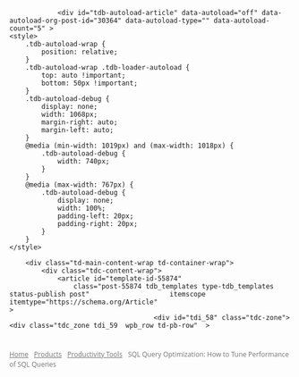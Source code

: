 
                <div id="tdb-autoload-article" data-autoload="off" data-autoload-org-post-id="30364" data-autoload-type="" data-autoload-count="5" >
    <style>
        .tdb-autoload-wrap {
            position: relative;
        }
        .tdb-autoload-wrap .tdb-loader-autoload {
            top: auto !important;
            bottom: 50px !important;
        }
        .tdb-autoload-debug {
            display: none;
            width: 1068px;
            margin-right: auto;
            margin-left: auto;
        }
        @media (min-width: 1019px) and (max-width: 1018px) {
            .tdb-autoload-debug {
                width: 740px;
            }
        }
        @media (max-width: 767px) {
            .tdb-autoload-debug {
                display: none;
                width: 100%;
                padding-left: 20px;
                padding-right: 20px;
            }
        }
    </style>

        <div class="td-main-content-wrap td-container-wrap">
            <div class="tdc-content-wrap">
                <article id="template-id-55874"
                    class="post-55874 tdb_templates type-tdb_templates status-publish post"                    itemscope itemtype="https://schema.org/Article"                                                                            >
	                                    <div id="tdi_58" class="tdc-zone"><div class="tdc_zone tdi_59  wpb_row td-pb-row"  >
<style scoped>

/* custom css */
.tdi_59{
                    min-height: 0;
                }
</style><div id="tdi_60" class="tdc-row stretch_row_1200 td-stretch-content"><div class="vc_row tdi_61  wpb_row td-pb-row" >
<style scoped>

/* custom css */
.tdi_61,
                .tdi_61 .tdc-columns{
                    min-height: 0;
                }.tdi_61,
				.tdi_61 .tdc-columns{
				    display: block;
				}.tdi_61 .tdc-columns{
				    width: 100%;
				}
/* inline tdc_css att */

.tdi_61{
padding-top:22px !important;
}

.tdi_61 .td_block_wrap{ text-align:left }

</style><div class="vc_column tdi_63  wpb_column vc_column_container tdc-column td-pb-span12">
<style scoped>

/* custom css */
.tdi_63{
                    vertical-align: baseline;
                }.tdi_63 > .wpb_wrapper,
				.tdi_63 > .wpb_wrapper > .tdc-elements{
				    display: block;
				}.tdi_63 > .wpb_wrapper > .tdc-elements{
				    width: 100%;
				}.tdi_63 > .wpb_wrapper > .vc_row_inner{
				    width: auto;
				}.tdi_63 > .wpb_wrapper{
				    width: auto;
				    height: auto;
				}
</style><div class="wpb_wrapper" ><div class="td_block_wrap tdb_breadcrumbs tdi_64 td-pb-border-top td_block_template_10 tdb-breadcrumbs "  data-td-block-uid="tdi_64" >
<style>
/* custom css */
.tdb-breadcrumbs{
                  margin-bottom: 11px;
                  font-family: 'Open Sans', 'Open Sans Regular', sans-serif;
                  font-size: 12px;
                  color: #747474;
                  line-height: 18px;
                }.tdb-breadcrumbs a{
                  color: #747474;
                }.tdb-breadcrumbs a:hover{
                  color: #000;
                }.tdb-breadcrumbs .tdb-bread-sep{
                  line-height: 1;
                  vertical-align: middle;
                }.tdb-breadcrumbs .tdb-bread-sep-svg svg{
                  height: auto;
                }.tdb-breadcrumbs .tdb-bread-sep-svg svg,
                .tdb-breadcrumbs .tdb-bread-sep-svg svg *{
                  fill: #c3c3c3;
                }.single-tdb_templates.author-template .tdb_breadcrumbs{
                  margin-bottom: 2px;
                }.tdb_category_breadcrumbs{
                  margin: 21px 0 9px;
                }.search-results .tdb_breadcrumbs{
                  margin-bottom: 2px;
                }.tdi_64 .tdb-bread-sep{
                    font-size: 8px;
                
                    margin: 0 5px;
                }.td-theme-wrap .tdi_64{
					text-align: left;
				}
</style><div class="tdb-block-inner td-fix-index"><span><a title="" class="tdb-entry-crumb" href="https://blog.devart.com/">Home</a></span><i class="tdb-bread-sep td-icon-right"></i><span><a title="View all posts in Products" class="tdb-entry-crumb" href="https://blog.devart.com/category/products">Products</a></span><i class="tdb-bread-sep td-icon-right"></i><span><a title="View all posts in Productivity Tools" class="tdb-entry-crumb" href="https://blog.devart.com/category/products/productivity-tools">Productivity Tools</a></span><i class="tdb-bread-sep tdb-bred-no-url-last td-icon-right"></i><span class="tdb-bred-no-url-last">SQL Query Optimization: How to Tune Performance of SQL Queries</span></div></div><script type="application/ld+json">
                        {
                            "@context": "http://schema.org",
                            "@type": "BreadcrumbList",
                            "itemListElement": [{
                            "@type": "ListItem",
                            "position": 1,
                                "item": {
                                "@type": "WebSite",
                                "@id": "https://blog.devart.com/",
                                "name": "Home"                                               
                            }
                        },{
                            "@type": "ListItem",
                            "position": 2,
                                "item": {
                                "@type": "WebPage",
                                "@id": "https://blog.devart.com/category/products",
                                "name": "Products"
                            }
                        },{
                            "@type": "ListItem",
                            "position": 3,
                                "item": {
                                "@type": "WebPage",
                                "@id": "https://blog.devart.com/category/products/productivity-tools",
                                "name": "Productivity Tools"                                
                            }
                        },{
                            "@type": "ListItem",
                            "position": 4,
                                "item": {
                                "@type": "WebPage",
                                "@id": "",
                                "name": "SQL Query Optimization: How to Tune Performance of SQL Queries"                                
                            }
                        }    ]
                        }
                       </script></div></div></div></div><div id="tdi_65" class="tdc-row stretch_row_1200 td-stretch-content"><div class="vc_row tdi_66 td-ss-row wpb_row td-pb-row" >
<style scoped>

/* custom css */
.tdi_66,
                .tdi_66 .tdc-columns{
                    min-height: 0;
                }.tdi_66,
				.tdi_66 .tdc-columns{
				    display: block;
				}.tdi_66 .tdc-columns{
				    width: 100%;
				}
</style><div class="vc_column tdi_68  wpb_column vc_column_container tdc-column td-pb-span8">
<style scoped>

/* custom css */
.tdi_68{
                    vertical-align: baseline;
                }.tdi_68 > .wpb_wrapper,
				.tdi_68 > .wpb_wrapper > .tdc-elements{
				    display: block;
				}.tdi_68 > .wpb_wrapper > .tdc-elements{
				    width: 100%;
				}.tdi_68 > .wpb_wrapper > .vc_row_inner{
				    width: auto;
				}.tdi_68 > .wpb_wrapper{
				    width: auto;
				    height: auto;
				}div.tdi_68{
				    width: 72.6% !important;
				}

/* phone */
@media (max-width: 767px){
div.tdi_68{
				    width: 100% !important;
				}
}
</style><div class="wpb_wrapper" ><div class="td_block_wrap tdb_single_categories tdi_69 td-pb-border-top td_block_template_10 "   data-td-block-uid="tdi_69" >
<style>
/* custom css */
.tdb_single_categories{
                  margin: 0 0 10px 0;
                  line-height: 1;
                  font-family: 'Open Sans', 'Open Sans Regular', sans-serif;
                }.tdb_single_categories a{
                  pointer-events: auto;
                  font-size: 10px;
                  display: inline-block;
                  margin: 0 5px 5px 0;
                  line-height: 1;
                  color: #fff;
                  padding: 3px 6px 4px 6px;
                  white-space: nowrap;
                  position: relative;
                  vertical-align: middle;
                }.tdb_single_categories a:hover .tdb-cat-bg{
                  opacity: 0.9;
                }.tdb_single_categories a:hover .tdb-cat-bg:before{
                  opacity: 1;
                }.tdb-category i:last-of-type{
                  display: none;
                }.tdb-cat-text{
                  display: inline-block;
                  vertical-align: middle;
                  margin-right: 10px;
                }.tdb-cat-sep{
                  font-size: 14px;
                  vertical-align: middle;
                  position: relative;
                }.tdb-cat-sep-svg{
                  line-height: 0;
                }.tdb-cat-sep-svg svg{
                  width: 14px;
                  height: auto;
                }.tdb-cat-bg{
                  position: absolute;
                  background-color: #222;
                  border: 1px solid #222;
                  width: 100%;
                  height: 100%;
                  top: 0;
                  left: 0;
                  z-index: -1;
                }.tdb-cat-bg:before{
                  content: '';
                  width: 100%;
                  height: 100%;
                  left: 0;
                  top: 0;
                  position: absolute;
                  z-index: -1;
                  opacity: 0;
                  -webkit-transition: opacity 0.3s ease;
                  transition: opacity 0.3s ease;
                }.tdb-cat-style2 .tdb-cat-bg{
                  background-color: rgba(34, 34, 34, 0.85);
                }.tdi_69 .tdb-cat-bg{
					border-width: 1px;
				}.tdi_69 .tdb-cat-sep{
					font-size: 14px;
				}.tdi_69 .tdb-cat-text{
					margin-right: 10px;
				}.td-theme-wrap .tdi_69{
					text-align: left;
				}
</style><div class="tdb-category td-fix-index"><a class="tdb-entry-category" href="https://blog.devart.com/category/products" ><span class="tdb-cat-bg"></span>Products</a><a class="tdb-entry-category" href="https://blog.devart.com/category/products/productivity-tools" ><span class="tdb-cat-bg"></span>Productivity Tools</a><a class="tdb-entry-category" href="https://blog.devart.com/category/products/sql-server-tools" ><span class="tdb-cat-bg"></span>SQL Server Tools</a></div></div><div class="td_block_wrap tdb_title tdi_70 tdb-single-title td-pb-border-top td_block_template_10"  data-td-block-uid="tdi_70" >
<style>
/* custom css */
.tdb_title{
                  margin-bottom: 19px;
                }.tdb_title.tdb-content-horiz-center{
                  text-align: center;
                }.tdb_title.tdb-content-horiz-center .tdb-title-line{
                  margin: 0 auto;
                }.tdb_title.tdb-content-horiz-right{
                  text-align: right;
                }.tdb_title.tdb-content-horiz-right .tdb-title-line{
                  margin-left: auto;
                  margin-right: 0;
                }.tdb-title-text{
                  display: inline-block;
                  position: relative;
                  margin: 0;
                  word-wrap: break-word;
                  font-size: 30px;
                  line-height: 38px;
                  font-weight: 700;
                }.tdb-first-letter{
                  position: absolute;
                  -webkit-user-select: none;
                  user-select: none;
                  pointer-events: none;
                  text-transform: uppercase;
                  color: rgba(0, 0, 0, 0.08);
                  font-size: 6em;
                  font-weight: 300;
                  top: 50%;
                  -webkit-transform: translateY(-50%);
                  transform: translateY(-50%);
                  left: -0.36em;
                  z-index: -1;
                  -webkit-text-fill-color: initial;
                }.tdb-title-line{
                  display: none;
                  position: relative;
                }.tdb-title-line:after{
                  content: '';
                  width: 100%;
                  position: absolute;
                  background-color: #4db2ec;
                  top: 0;
                  left: 0;
                  margin: auto;
                }.tdb-single-title .tdb-title-text{
                  font-size: 41px;
                  line-height: 50px;
                  font-weight: 400;
                }.tdi_70 .tdb-title-text{
					color: #3d3d3d;
				
					font-family:Firasans Regular !important;font-size:38px !important;line-height:1.2 !important;
				}.tdi_70 .tdb-title-line:after{
					height: 2px;
				
					bottom: 40%;
				}.tdi_70 .tdb-title-line{
					height: 50px;
				}.td-theme-wrap .tdi_70{
					text-align: left;
				}.tdi_70 .tdb-first-letter{
					left: -0.36em;
					right: auto;
				}

/* portrait */
@media (min-width: 768px) and (max-width: 1018px){
.tdi_70 .tdb-title-text{
					font-family:Firasans Regular !important;font-size:32px !important;line-height:1.2 !important;
				}
}

/* phone */
@media (max-width: 767px){
.tdi_70 .tdb-title-text{
					font-family:Firasans Regular !important;font-size:30px !important;line-height:1.2 !important;
				}
}
</style><div class="tdb-block-inner td-fix-index"><h1 class="tdb-title-text">SQL Query Optimization: How to Tune Performance of SQL Queries</h1><div></div><div class="tdb-title-line"></div></div></div><div class="td_block_wrap tdb_single_author tdi_72 td-pb-border-top td_block_template_10 tdb-post-meta"  data-td-block-uid="tdi_72" >
<style>

/* inline tdc_css att */

.tdi_72{
margin-right:10px !important;
}

</style>
<style>
/* custom css */
.tdb-post-meta{
                  margin-bottom: 16px;
                  color: #444;
                  font-family: 'Open Sans', 'Open Sans Regular', sans-serif;
                  font-size: 11px;
                  font-weight: 400;
                  clear: none;
                  vertical-align: middle;
                  line-height: 1;
                }.tdb-post-meta span,
                .tdb-post-meta i,
                .tdb-post-meta time{
                  vertical-align: middle;
                }.tdb_single_author{
                  line-height: 30px;
                }.tdb_single_author a{
                  vertical-align: middle;
                }.tdb_single_author .tdb-block-inner{
                  display: flex;
                  align-items: center;
                }.tdb_single_author .tdb-author-name-wrap{
                  display: flex;
                }.tdb_single_author .tdb-author-name{
                  font-weight: 700;
                  margin-right: 3px;
                }.tdb_single_author .tdb-author-by{
                  margin-right: 3px;
                }.tdb_single_author .tdb-author-photo img{
                  display: block;
                }.tdi_72{
                    display: inline-block;
                }.tdi_72 .tdb-author-name-wrap{
                    align-items: baseline;
                }.tdi_72 .avatar{
                    width: 30px;
                    height: 30px;
                
                    margin-right: 6px;
                
                    border-radius: 50%;
                }.tdi_72 .tdb-author-name{
					color: #000;
				}
</style><div class="tdb-block-inner td-fix-index"><a class="tdb-author-photo"  href="https://blog.devart.com/author/dbforge" title="dbForge Team"><img alt='dbForge Team' src="data:image/svg+xml,%3Csvg%20xmlns='http://www.w3.org/2000/svg'%20viewBox='0%200%2096%2096'%3E%3C/svg%3E" data-lazy-srcset='https://blog.devart.com/wp-content/uploads/2023/02/avatar-dbforge-team.png 2x' class='avatar avatar-96 photo' height='96' width='96' decoding='async' data-lazy-src="https://blog.devart.com/wp-content/uploads/2023/02/avatar-dbforge-team.png"/><noscript><img alt='dbForge Team' src='https://blog.devart.com/wp-content/uploads/2023/02/avatar-dbforge-team.png' srcset='https://blog.devart.com/wp-content/uploads/2023/02/avatar-dbforge-team.png 2x' class='avatar avatar-96 photo' height='96' width='96' decoding='async'/></noscript></a><div class="tdb-author-name-wrap"><span class="tdb-author-by">By</span> <a class="tdb-author-name" href="https://blog.devart.com/author/dbforge">dbForge Team</a></div></div></div><div class="td_block_wrap tdb_single_date tdi_73 td-pb-border-top td_block_template_10 tdb-post-meta"  data-td-block-uid="tdi_73" >
<style>
/* custom css */
.tdb_single_date{
                  line-height: 30px;
                }.tdb_single_date a{
                  vertical-align: middle;
                }.tdb_single_date .tdb-date-icon-svg{
                  position: relative;
                  line-height: 0;
                }.tdb_single_date svg{
                  height: auto;
                }.tdb_single_date svg,
                 .tdb_single_date svg *{
                  fill: #444;
                }.tdi_73{
                    display: inline-block;
                }.tdi_73 svg{
                    width: 14px;
                }.tdi_73 .tdb-date-icon{
                    margin-right: 5px;
                }
</style><div class="tdb-block-inner td-fix-index"><time class="entry-date updated td-module-date" datetime="2021-12-23T12:35:09+02:00">December 23, 2021</time></div></div> <!-- ./block --><div class="td_block_wrap tdb_single_comments_count tdi_74 td-pb-border-top td_block_template_10 tdb-post-meta"  data-td-block-uid="tdi_74" >
<style>
/* custom css */
.tdb_single_comments_count{
                  line-height: 30px;
                }.tdb_single_comments_count .tdb-comm-icon-svg{
                  position: relative;
                  line-height: 0;
                }.tdb_single_comments_count svg{
                  height: auto;
                }.tdb_single_comments_count svg,
                 .tdb_single_comments_count svg *{
                  fill: #444;
                }.tdi_74{
                    float: right;
                
                    display: inline-block;
                }.tdi_74 i{
                    font-size: 10px;
                }.tdi_74 .tdb-comm-icon{
                    margin-right: 5px;
                }.tdi_74 a{
					color: #444;
				}.tdi_74 a svg,
				.tdi_74 a svg *{
					fill: #444;
				}
</style><div class="tdb-block-inner td-fix-index"><a href="https://blog.devart.com/how-to-optimize-sql-query.html#respond"><i class="tdb-comm-icon td-icon-comments"></i><span class="tdb-add-text"></span><span>0</span></a></div></div><div class="td_block_wrap tdb_single_post_views tdi_75 td-pb-border-top td_block_template_10 tdb-post-meta"  data-td-block-uid="tdi_75" >
<style>

/* inline tdc_css att */

.tdi_75{
margin-right:22px !important;
}

</style>
<style>
/* custom css */
.tdb_single_post_views{
                  line-height: 30px;
                }.tdb_single_post_views a{
                  vertical-align: middle;
                }.tdb_single_post_views .tdb-views-icon-svg{
                  position: relative;
                  line-height: 0;
                }.tdb_single_post_views svg{
                  height: auto;
                }.tdb_single_post_views svg,
                 .tdb_single_post_views svg *{
                  fill: #444;
                }.tdi_75{
                    display: inline-block;
                
                    float: right;
                }.tdi_75 i{
                    font-size: 14px;
                }.tdi_75 .tdb-views-icon{
                    margin-right: 5px;
                }
</style><div class="tdb-block-inner td-fix-index"><i class="tdb-views-icon td-icon-views"></i><span class="tdb-add-text"></span><span class="td-nr-views-30364">122983</span></div></div><div class="td_block_wrap tdb_single_featured_image tdi_76 tdb-content-horiz-left td-pb-border-top td_block_template_10"  data-td-block-uid="tdi_76" >
<style>

/* inline tdc_css att */

/* phone */
@media (max-width: 767px)
{
.tdi_76{
margin-right:-20px !important;
margin-left:-20px !important;
}
}

</style>
<style>
/* custom css */
.tdb_single_featured_image{
                  margin-bottom: 26px;
                }.tdb_single_featured_image.tdb-sfi-stretch{
                  opacity: 0;
                }.tdb_single_featured_image.tdb-sfi-stretch,
                .tdb_single_featured_image .tdb-block-inner{
                  -webkit-transition: all 0.3s ease-in-out;
                  transition: all 0.3s ease-in-out;
                }.tdb_single_featured_image img{
                  display: block;
                  width: 100%;
                }.tdb_single_featured_image video{
                  max-width: 100%;
                }.tdb_single_featured_image .tdb-caption-text{
                  z-index: 1;
                  text-align: left;
                  font-size: 11px;
                  font-style: italic;
                  font-weight: normal;
                  line-height: 17px;
                  color: #444;
                }.tdb_single_featured_image.tdb-content-horiz-center .tdb-caption-text{
                  text-align: center;
                  left: 0;
                  right: 0;
                  margin-left: auto;
                  margin-right: auto;
                }.tdb_single_featured_image.tdb-content-horiz-right .tdb-caption-text{
                  text-align: right;
                  left:  auto;
                  right: 0;
                }.tdb-no-featured-img{
                  background-color: #f1f1f1;
                  width: 100%;
                  height: 500px;
                }.tdb-no-featured-audio{
                  height: 59px;
                }.tdi_76 .td-audio-player{
                    font-size: 12px;
                }.tdi_76 .tdb-caption-text{
                    margin: 6px 0 0;
                }.tdi_76:hover .tdb-block-inner:before{
                    opacity: 0;
                }
</style><div class="tdb-block-inner td-fix-index">
                                    <img 
                                        width="1068" 
                                        height="580" 
                                        class="entry-thumb" 
                                        src="data:image/svg+xml,%3Csvg%20xmlns='http://www.w3.org/2000/svg'%20viewBox='0%200%201068%20580'%3E%3C/svg%3E" data-lazy-srcset="https://blog.devart.com/wp-content/uploads/2021/12/How_to_Tune_Performance_1068x580.jpg 1068w, https://blog.devart.com/wp-content/uploads/2021/12/How_to_Tune_Performance_1068x580-300x163.jpg 300w, https://blog.devart.com/wp-content/uploads/2021/12/How_to_Tune_Performance_1068x580-1024x556.jpg 1024w, https://blog.devart.com/wp-content/uploads/2021/12/How_to_Tune_Performance_1068x580-768x417.jpg 768w, https://blog.devart.com/wp-content/uploads/2021/12/How_to_Tune_Performance_1068x580-150x81.jpg 150w, https://blog.devart.com/wp-content/uploads/2021/12/How_to_Tune_Performance_1068x580-696x378.jpg 696w" data-lazy-sizes="(max-width: 1068px) 100vw, 1068px" 
                                        alt="" 
                                        title="How_to_Tune_Performance_1068x580"
                                    data-lazy-src="https://blog.devart.com/wp-content/uploads/2021/12/How_to_Tune_Performance_1068x580.jpg" /><noscript><img 
                                        width="1068" 
                                        height="580" 
                                        class="entry-thumb" 
                                        src="https://blog.devart.com/wp-content/uploads/2021/12/How_to_Tune_Performance_1068x580.jpg" srcset="https://blog.devart.com/wp-content/uploads/2021/12/How_to_Tune_Performance_1068x580.jpg 1068w, https://blog.devart.com/wp-content/uploads/2021/12/How_to_Tune_Performance_1068x580-300x163.jpg 300w, https://blog.devart.com/wp-content/uploads/2021/12/How_to_Tune_Performance_1068x580-1024x556.jpg 1024w, https://blog.devart.com/wp-content/uploads/2021/12/How_to_Tune_Performance_1068x580-768x417.jpg 768w, https://blog.devart.com/wp-content/uploads/2021/12/How_to_Tune_Performance_1068x580-150x81.jpg 150w, https://blog.devart.com/wp-content/uploads/2021/12/How_to_Tune_Performance_1068x580-696x378.jpg 696w" sizes="(max-width: 1068px) 100vw, 1068px" 
                                        alt="" 
                                        title="How_to_Tune_Performance_1068x580"
                                    /></noscript>
                                    </div></div><div class="td_block_wrap tdb_single_content tdi_77 td-pb-border-top td_block_template_10 td-post-content tagdiv-type"  data-td-block-uid="tdi_77" >
<style>
/* custom css */
.tdb_single_content{
                  margin-bottom: 0;
                  *zoom: 1;
                }.tdb_single_content:before,
                .tdb_single_content:after{
                  display: table;
                  content: '';
                  line-height: 0;
                }.tdb_single_content:after{
                  clear: both;
                }.tdb_single_content .tdb-block-inner > *:not(.wp-block-quote):not(.alignwide):not(.alignfull.wp-block-cover.has-parallax):not(.td-a-ad){
                  margin-left: auto;
                  margin-right: auto;
                }.tdb_single_content a{
                  pointer-events: auto;
                }.tdb_single_content .td-spot-id-top_ad .tdc-placeholder-title:before{
                  content: 'Article Top Ad' !important;
                }.tdb_single_content .td-spot-id-inline_ad0 .tdc-placeholder-title:before{
                  content: 'Article Inline Ad 1' !important;
                }.tdb_single_content .td-spot-id-inline_ad1 .tdc-placeholder-title:before{
                  content: 'Article Inline Ad 2' !important;
                }.tdb_single_content .td-spot-id-inline_ad2 .tdc-placeholder-title:before{
                  content: 'Article Inline Ad 3' !important;
                }.tdb_single_content .td-spot-id-bottom_ad .tdc-placeholder-title:before{
                  content: 'Article Bottom Ad' !important;
                }.tdb_single_content .id_top_ad,
                .tdb_single_content .id_bottom_ad{
                  clear: both;
                  margin-bottom: 21px;
                  text-align: center;
                }.tdb_single_content .id_top_ad img,
                .tdb_single_content .id_bottom_ad img{
                  margin-bottom: 0;
                }.tdb_single_content .id_top_ad .adsbygoogle,
                .tdb_single_content .id_bottom_ad .adsbygoogle{
                  position: relative;
                }.tdb_single_content .id_ad_content-horiz-left,
                .tdb_single_content .id_ad_content-horiz-right,
                .tdb_single_content .id_ad_content-horiz-center{
                  margin-bottom: 15px;
                }.tdb_single_content .id_ad_content-horiz-left img,
                .tdb_single_content .id_ad_content-horiz-right img,
                .tdb_single_content .id_ad_content-horiz-center img{
                  margin-bottom: 0;
                }.tdb_single_content .id_ad_content-horiz-center{
                  text-align: center;
                }.tdb_single_content .id_ad_content-horiz-center img{
                  margin-right: auto;
                  margin-left: auto;
                }.tdb_single_content .id_ad_content-horiz-left{
                  float: left;
                  margin-top: 9px;
                  margin-right: 21px;
                }.tdb_single_content .id_ad_content-horiz-right{
                  float: right;
                  margin-top: 6px;
                  margin-left: 21px;
                }.tdb_single_content .tdc-a-ad .tdc-placeholder-title{
                  width: 300px;
                  height: 250px;
                }.tdb_single_content .tdc-a-ad .tdc-placeholder-title:before{
                  position: absolute;
                  top: 50%;
                  -webkit-transform: translateY(-50%);
                  transform: translateY(-50%);
                  margin: auto;
                  display: table;
                  width: 100%;
                }.tdb_single_content .tdb-block-inner.td-fix-index{
                    word-break: break-word;
                }.tdi_77,
                .tdi_77 > p,
                .tdi_77 .tdb-block-inner > p{
			        font-family:Open Sans !important;
		        }.tdi_77 h1{
			        font-family:Firasans Regular !important;
		        }.tdi_77 h2{
			        font-family:Firasans Regular !important;
		        }.tdi_77 h3:not(.tds-locker-title){
			        font-family:Firasans Regular !important;
		        }.tdi_77 h4{
			        font-family:Firasans Regular !important;
		        }.tdi_77 h5{
			        font-family:Firasans Regular !important;
		        }.tdi_77 h6{
			        font-family:Firasans Regular !important;
		        }.tdi_77,
				.tdi_77 p{
			        color: #656871;
		        }.tdi_77 h1,
				.tdi_77 h2,
				.tdi_77 h3:not(.tds-locker-title),
				.tdi_77 h4,
				.tdi_77 h5,
				.tdi_77 h6{
			        color: #3d3d3d;
		        }@media (max-width: 767px) {
                  .tdb_single_content .id_ad_content-horiz-left,
                  .tdb_single_content .id_ad_content-horiz-right,
                  .tdb_single_content .id_ad_content-horiz-center {
                    margin: 0 auto 26px auto;
                  }
                }@media (max-width: 767px) {
                  .tdb_single_content .id_ad_content-horiz-left {
                    margin-right: 0;
                  }
                }@media (max-width: 767px) {
                  .tdb_single_content .id_ad_content-horiz-right {
                    margin-left: 0;
                  }
                }@media (max-width: 767px) {
                  .tdb_single_content .td-a-ad {
                    float: none;
                    text-align: center;
                  }
                  .tdb_single_content .td-a-ad img {
                    margin-right: auto;
                    margin-left: auto;
                  }
                  .tdb_single_content .tdc-a-ad {
                    float: none;
                  }
                }
</style><div class="tdb-block-inner td-fix-index">
<p>In the article, we are going to examine how to optimize SQL queries and improve query performance by using SQL query optimization tips and techniques, such as <a rel="noreferrer noopener" href="https://blog.devart.com/sql-server-execution-plans.html" target="_blank">execution plans</a>, indexes, wildcards, and many others. </p>



<span id="more-30364"></span>



<figure class="wp-block-image"><a href="https://www.devart.com/dbforge/sql/studio/download.html" target="_blank" rel="noreferrer noopener"><img decoding="async" width="990" height="190" src="data:image/svg+xml,%3Csvg%20xmlns='http://www.w3.org/2000/svg'%20viewBox='0%200%20990%20190'%3E%3C/svg%3E" alt="Download a 30-day trial version of dbForge Studio for SQL Server and evaluate its cutting-edge features" class="wp-image-30934" data-lazy-srcset="https://blog.devart.com/wp-content/uploads/2021/12/Banner_blog_Studio_for_SQL_Server_big.png 990w, https://blog.devart.com/wp-content/uploads/2021/12/Banner_blog_Studio_for_SQL_Server_big-300x58.png 300w, https://blog.devart.com/wp-content/uploads/2021/12/Banner_blog_Studio_for_SQL_Server_big-768x147.png 768w" data-lazy-sizes="(max-width: 990px) 100vw, 990px" data-lazy-src="/wp-content/uploads/2021/12/Banner_blog_Studio_for_SQL_Server_big.png" /><noscript><img decoding="async" width="990" height="190" src="/wp-content/uploads/2021/12/Banner_blog_Studio_for_SQL_Server_big.png" alt="Download a 30-day trial version of dbForge Studio for SQL Server and evaluate its cutting-edge features" class="wp-image-30934" srcset="https://blog.devart.com/wp-content/uploads/2021/12/Banner_blog_Studio_for_SQL_Server_big.png 990w, https://blog.devart.com/wp-content/uploads/2021/12/Banner_blog_Studio_for_SQL_Server_big-300x58.png 300w, https://blog.devart.com/wp-content/uploads/2021/12/Banner_blog_Studio_for_SQL_Server_big-768x147.png 768w" sizes="(max-width: 990px) 100vw, 990px" /></noscript></a></figure>



<p>When businesses and companies face SQL Server performance challenges, they focus usually on applying <a rel="noreferrer noopener" aria-label="performance tuning tools (opens in a new tab)" href="https://www.devart.com/dbforge/sql/studio/sql-server-query-optimization.html" target="_blank">performance tuning tools</a> and optimization techniques. This will help not only analyze and make queries run faster but also eliminate performance issues, troubleshoot poor performance, and avoid any chaos or minimize the impact on SQL Server databases.</p>



<p><strong>Contents</strong></p>



<ul>
<li><a href="#sql-query-optimization-basics">SQL query optimization basics</a></li>



<li><a href="#query-optimization-tips-for-better-performance">12 Query optimization tips for better performance</a><ul><li><a href="#missing-indexes">Tip 1: Add missing indexes </a></li><li><a href="#Non-used-indexes">Tip 2: Check for unused indexes</a></li><li><a href="#or-in-join-predicate">Tip 3: Avoid using multiple OR in the FILTER predicate </a></li></ul>
<ul>
<li><a href="#use-wildcards">Tip 4: Use wildcards at the end of a phrase only</a> </li>



<li><a href="#high-table-count">Tip 5: Avoid too many JOINs</a></li>



<li><a href="#avoid-using-select-distinct">Tip 6: Avoid using SELECT DISTINCT</a></li>



<li><a href="#use-select-fields-instead-of-select-all">Tip 7: Use SELECT fields instead of SELECT *</a></li>



<li><a href="#use-top-to-sample-query-results">Tip 8: Use TOP to sample query results</a></li>



<li><a href="#run-query-during-offpeak-hours">Tip 9: Run the query during off-peak hours</a></li>



<li><a href="#minimize-usage-of-query-hint">Tip 10: Minimize the usage of any query hint</a></li>



<li><a href="#minimize-large-write-operations">Tip 11: Minimize large write operations</a> </li>



<li><a href="#create-joins-with-inner-join">Tip 12: Create joins with INNER JOIN (not WHERE)</a></li>
</ul>
</li>



<li> <a href="#sql-query-optimization-best-practices">SQL query optimization best practices</a> </li>
</ul>



<h2 class="wp-block-heading" id="sql-query-optimization-basics">SQL query optimization basics</h2>



<p>Query optimization is a process of defining the most efficient and optimal way and techniques that can be used to improve query performance based on the rational use of system resources and performance metrics. The purpose of query tuning is to find a way to decrease the response time of the query, prevent the excessive consumption of resources, and identify poor query performance.</p>



<p>In the context of query optimization, query processing identifies how to faster retrieve data from SQL Server by analyzing the execution steps of the query, optimization techniques, and other information about the query.</p>



<h2 class="wp-block-heading" id="query-optimization-tips-for-better-performance">12 Query optimization tips for better performance </h2>



<p>Monitoring metrics can be used to evaluate query runtime, detect performance pitfalls, and show how they can be improved. For example, they include:</p>



<ul>
<li><strong>Execution plan</strong>: A SQL Server query optimizer executes the query step by step, scans indexes to retrieve data, and provides a detailed overview of metrics during query execution.</li>



<li><strong>Input/Output statistics</strong>: Used to identify the number of logical and physical reading operations during the query execution that helps users detect cache/memory capacity issues.</li>



<li><strong>Buffer cache</strong>: Used to reduce memory usage on the server.</li>



<li><strong>Latency</strong>: Used to analyze the duration of queries or operations. </li>



<li><strong>Indexes</strong>: Used to accelerate reading operations on the SQL Server.</li>



<li><strong>Memory-optimized tables</strong>: Used to store table data in memory to make reading and writing operations run faster.</li>
</ul>



<p>Now, we&#8217;ll discuss the best SQL Server performance tuning practices and tips you may apply when writing SQL queries.</p>



<h3 class="wp-block-heading" id="missing-indexes">Tip 1: Add missing indexes</h3>



<p>Table indexes in databases help retrieve information faster and more efficiently.</p>



<p>In SQL Server, when you execute a query, the optimizer generates an execution plan. If it detects the missing index that may be created to optimize performance, the execution plan suggests this in the warning section. With this suggestion, it informs you which columns the current SQL should be indexed, and how performance can be improved upon completion.</p>



<p>Let&#8217;s run the <a href="https://www.devart.com/dbforge/sql/studio/sql-query-profiler.html" target="_blank" rel="noreferrer noopener" aria-label="Query Profiler (opens in a new tab)">Query Profiler</a> available in dbForge Studio for SQL Server to see how it works.</p>



<figure class="wp-block-image"><img decoding="async" width="1000" height="649" src="data:image/svg+xml,%3Csvg%20xmlns='http://www.w3.org/2000/svg'%20viewBox='0%200%201000%20649'%3E%3C/svg%3E" alt="Execution plan displays missing indexes in dbForge Studio for SQL Server" class="wp-image-31391" data-lazy-srcset="https://blog.devart.com/wp-content/uploads/2021/12/missing-index.png 1000w, https://blog.devart.com/wp-content/uploads/2021/12/missing-index-300x195.png 300w, https://blog.devart.com/wp-content/uploads/2021/12/missing-index-768x498.png 768w" data-lazy-sizes="(max-width: 1000px) 100vw, 1000px" data-lazy-src="/wp-content/uploads/2021/12/missing-index.png" /><noscript><img decoding="async" width="1000" height="649" src="/wp-content/uploads/2021/12/missing-index.png" alt="Execution plan displays missing indexes in dbForge Studio for SQL Server" class="wp-image-31391" srcset="https://blog.devart.com/wp-content/uploads/2021/12/missing-index.png 1000w, https://blog.devart.com/wp-content/uploads/2021/12/missing-index-300x195.png 300w, https://blog.devart.com/wp-content/uploads/2021/12/missing-index-768x498.png 768w" sizes="(max-width: 1000px) 100vw, 1000px" /></noscript></figure>



<p>You can also understand which tables need indexes by analyzing graphical query plans. The thicker the arrow between operators on the query execution plan is, the more data is passed. Seeing thick arrows you need to think about adding indexes to the tables being processed to reduce the amount of data passed through the arrow. </p>



<figure class="wp-block-image"><img decoding="async" width="1000" height="800" src="data:image/svg+xml,%3Csvg%20xmlns='http://www.w3.org/2000/svg'%20viewBox='0%200%201000%20800'%3E%3C/svg%3E" alt="" class="wp-image-45803" data-lazy-srcset="https://blog.devart.com/wp-content/uploads/2022/09/index-optimization-1.png 1000w, https://blog.devart.com/wp-content/uploads/2022/09/index-optimization-1-300x240.png 300w, https://blog.devart.com/wp-content/uploads/2022/09/index-optimization-1-768x614.png 768w" data-lazy-sizes="(max-width: 1000px) 100vw, 1000px" data-lazy-src="/wp-content/uploads/2022/09/index-optimization-1.png" /><noscript><img decoding="async" width="1000" height="800" src="/wp-content/uploads/2022/09/index-optimization-1.png" alt="" class="wp-image-45803" srcset="https://blog.devart.com/wp-content/uploads/2022/09/index-optimization-1.png 1000w, https://blog.devart.com/wp-content/uploads/2022/09/index-optimization-1-300x240.png 300w, https://blog.devart.com/wp-content/uploads/2022/09/index-optimization-1-768x614.png 768w" sizes="(max-width: 1000px) 100vw, 1000px" /></noscript></figure>



<p>On the execution plan, you might encounter Table Spool (Lazy Spool in our case) that builds a temporary table in the tempdb and fills it in a lazy manner. Simply put, the table is filled by reading and storing the data only when individual rows are required by the parent operator.  The Index Spool operator works in a somehow similar manner ⁠— all input rows are scanned and a copy of each row is placed in a hidden spool file that is stored in the tempdb database and exists only for the lifetime of the query. After that, an index on the rows is built. Both Table Spool and Index Spool might require optimization and adding indexes on the corresponding tables.</p>



<p>Nested Loops might also need your attention. Nested Loops must be indexed, as they take the first value from the first table and search for a match in the second table. Without indexes, SQL Server will have to scan and process the whole table, which can be time-consuming and resource-intensive.</p>



<p>Keep in mind that the missing index does not 100% guarantee better performance. In SQL Server, you can use the following  dynamic management views to get a deep insight in using indexes based on query execution history:</p>



<ul>
<li><strong>sys.dm_db_missing_index_details</strong>: Provides information about the suggested missing index, except for spatial indexes.</li>



<li><strong>sys.dm_db_missing_index_columns</strong>: Returns information about the table columns that do not contain indexes.</li>



<li><strong>sys.dm_db_missing_index_group_stats</strong>: Returns summary information about the missing index group, such as query cost, <em>avg_user_impact</em> (informs you how much performance can be improved by increasing the missing index), and some other metrics to measure effectiveness.</li>



<li><strong>sys.dm_db_missing_index_groups: </strong>Provides information about missing indexes included in a specific index group. </li>
</ul>



<h3 class="wp-block-heading" id="Non-used-indexes">Tip 2: Check for unused indexes</h3>



<p>You may encounter a situation where indexes exist but are not being used. One of the reasons for that might be implicit data type conversion. Let&#8217;s consider the following query:</p>



<pre class="wp-block-code"><code>SELECT *
FROM TestTable
WHERE IntColumn = '1';</code></pre>



<p>When executing this query, SQL Server will perform implicit data type conversion, i.e. convert int data to varchar and run the comparison only after that. In this case, indexes won&#8217;t be used. How can you avoid this? We recommend using the CAST() function that converts a value of any type into a specified datatype. Look at the query below.</p>



<pre class="wp-block-code"><code>SELECT *
FROM TestTable
WHERE IntColumn = CAST(@char AS INT);</code></pre>



<p>Let&#8217;s study one more example.</p>



<pre class="wp-block-code"><code>SELECT *
FROM TestTable
WHERE DATEPART(YEAR, SomeMyDate) = '2021';</code></pre>



<p>In this case, implicit data type conversion will take place too, and the indexes won&#8217;t be used. To avoid this, we can optimize the query in the following way:</p>



<pre class="wp-block-code"><code>SELECT *
FROM TestTable
WHERE SomeDate >= '20210101'
AND SomeDate &lt; '20220101'</code></pre>



<p>Filtered indexes can affect performance too. Suppose, we have an index on the Customer table.</p>



<pre class="wp-block-code"><code>CREATE UNIQUE NONCLUSTERED INDEX IX ON Customer (MembershipCode)
WHERE MembershipCode IS NOT NULL;</code></pre>



<p>The index won&#8217;t work for the following query:</p>



<pre class="wp-block-code"><code>SELECT *
FROM Customer
WHERE MembershipCode = '258410';</code></pre>



<p>To make use of the index, you&#8217;ll need to optimize the query in the following way:</p>



<pre class="wp-block-code"><code>SELECT *
FROM Customer
WHERE MembershipCode = '258410'
AND MembershipCode IS NOT NULL;</code></pre>



<h3 class="wp-block-heading" id="or-in-join-predicate">Tip 3: Avoid using multiple OR in the FILTER predicate</h3>



<p>When you need to combine two or more conditions, it is recommended to eliminate the usage of the OR operator or split the query into parts separating search expressions. SQL Server can not process OR within one operation. Instead, it evaluates each component of the OR which, in turn, may lead to poor performance. </p>



<p>Let&#8217;s consider the following query.</p>



<pre class="wp-block-code"><code>SELECT *
FROM USER
WHERE Name = @P
OR login = @P;</code></pre>



<p>If we split this query into two SELECT queries and combine them by using the UNION operator, SQL Server will be able to make use of the indexes, and the query will be optimized.</p>



<pre class="wp-block-code"><code>SELECT * FROM USER
WHERE Name = @P
UNION
SELECT * FROM USER
WHERE login = @P;</code></pre>



<h3 class="wp-block-heading" id="use-wildcards">Tip 4: Use wildcards at the end of a phrase only</h3>



<p><a href="https://www.devart.com/dbforge/sql/sqlcomplete/sql-wildcard-search.html" target="_blank">Wildcards in SQL Server</a> work as a placeholder for words and phrases and can be added at the beginning/end of them. To make data retrieval faster and more efficient, you can use wildcards in the SELECT statement at the end of a phrase. For example:</p>



<pre class="wp-block-code"><code>SELECT
  p.BusinessEntityID
 ,p.FirstName
 ,p.LastName
 ,p.Title
FROM Person.Person p
WHERE p.FirstName LIKE 'And%';</code></pre>



<p>As a result, the query will retrieve a list of customers whose First Name matches the specified condition, i.e. their First Name starts with &#8216;And&#8217;.</p>



<figure class="wp-block-image"><img decoding="async" width="529" height="524" src="data:image/svg+xml,%3Csvg%20xmlns='http://www.w3.org/2000/svg'%20viewBox='0%200%20529%20524'%3E%3C/svg%3E" alt="Retrieve data using wildcards in the SELECT statement" class="wp-image-31346" data-lazy-srcset="https://blog.devart.com/wp-content/uploads/2021/12/wildcards.png 529w, https://blog.devart.com/wp-content/uploads/2021/12/wildcards-150x150.png 150w, https://blog.devart.com/wp-content/uploads/2021/12/wildcards-300x297.png 300w" data-lazy-sizes="(max-width: 529px) 100vw, 529px" data-lazy-src="/wp-content/uploads/2021/12/wildcards.png" /><noscript><img decoding="async" width="529" height="524" src="/wp-content/uploads/2021/12/wildcards.png" alt="Retrieve data using wildcards in the SELECT statement" class="wp-image-31346" srcset="https://blog.devart.com/wp-content/uploads/2021/12/wildcards.png 529w, https://blog.devart.com/wp-content/uploads/2021/12/wildcards-150x150.png 150w, https://blog.devart.com/wp-content/uploads/2021/12/wildcards-300x297.png 300w" sizes="(max-width: 529px) 100vw, 529px" /></noscript></figure>



<p>However, you might encounter situations where you regularly need to search by the last symbols of a word, number, or phrase — for example, by the last digits of a telephone number. In this case, we recommend creating a persisted computed column and running the REVERSE() function on it for easier back-searching. </p>



<pre class="wp-block-code"><code>CREATE TABLE dbo.Customer (
  id INT IDENTITY PRIMARY KEY
 ,CardNo VARCHAR(128)
 ,ReversedCardNo AS REVERSE(CardNo) PERSISTED
)
GO

CREATE INDEX ByReversedCardNo ON dbo.Customer (ReversedCardNo)
GO
CREATE INDEX ByCardNo ON dbo.Customer (CardNo)
GO

INSERT INTO dbo.Customer (CardNo)
  SELECT
    NEWID()
  FROM master.dbo.spt_values sv

SELECT TOP 100
  *
FROM Customer c

--searching for CardNo that end in 510c
SELECT *
FROM dbo.Customer
WHERE CardNo LIKE '%510c'

SELECT
  *
FROM dbo.Customer
WHERE ReversedCardNo LIKE REVERSE('%510c')</code></pre>



<h3 class="wp-block-heading" id="high-table-count">Tip 5: Avoid too many JOINs</h3>



<p>When you add multiple tables to a query and join them, you may overload the server. In addition, a large number of tables to retrieve data from may result in an inefficient execution plan. When generating a plan, the SQL query optimizer needs to identify how the tables are joined, in which order, and how and when to apply filters and aggregation. </p>



<p>All SQL experts are aware of the <a href="https://www.devart.com/dbforge/sql/sqlcomplete/sql-join-statements.html" target="_blank">SQL JOINs</a> importance, and understanding how to use them in queries appropriately is critical. In particular, JOIN elimination is one of the many techniques to achieve efficient query plans. You can split a single query into several separate queries which can later be joined, and thus remove unnecessary joins, subqueries, tables, etc. </p>



<h3 class="wp-block-heading" id="avoid-using-select-distinct">Tip 6: Avoid using SELECT DISTINCT</h3>



<p> The SQL DISTINCT operator is used to select only unique values of the column and thus eliminate duplicated values. It has the following syntax:</p>



<pre class="wp-block-code"><code>SELECT DISTINCT column_name FROM table_name;</code></pre>



<p>However, this may require the tool to process large volumes of data and as a result, make the query run slowly. Generally, it is recommended to avoid using SELECT DISTINCT and simply execute the SELECT statement but specify columns. </p>



<p>Another issue is that quite often people build JOINs unnecessarily, and when the data doubles, they add DISTINCT. This happens mainly in a leader-follower relation when people do <code>SELECT DISTINCT … FROM LEADER JOIN FOLLOWER…</code> instead of doing the correct <code>SELECT … FROM LEADER WHERE EXISTS (SELECT… FROM FOLLOWER)</code>.</p>



<h3 class="wp-block-heading" id="use-select-fields-instead-of-select-all">Tip 7: Use SELECT fields instead of SELECT *</h3>



<p>The SELECT statement is used to retrieve data from the database. In the case of large databases, it is not recommended to retrieve all data because this will take more resources on querying a huge volume of data. </p>



<p>If we execute the following query, we will retrieve all data from the <strong>Users</strong> table, including, for example, users&#8217; avatar pictures. The result table will contain lots of data and will take too much memory and CPU usage.</p>



<pre class="wp-block-code"><code>SELECT
  *
FROM Users;</code></pre>



<p>Instead, you can specify the exact columns you need to get data from, thus, saving database resources. In this case, SQL Server will retrieve only the required data, and the query will have lower cost.</p>



<p>For example:</p>



<pre class="wp-block-code"><code>SELECT
    FirstName
   ,LastName
   ,Email
   ,Login
FROM Users;</code></pre>



<p>If you need to retrieve this data regularly, for example, for authentication purposes, we recommend using covering indexes, the biggest advantage of which is that they contain all the fields required by query and can significantly improve query performance and guarantee better results.</p>



<pre class="wp-block-code"><code>CREATE NONCLUSTERED INDEX IDX_Users_Covering ON Users
INCLUDE (FirstName, LastName, Email, Login)</code></pre>



<h3 class="wp-block-heading" id="use-top-to-sample-query-results">Tip 8: Use TOP to sample query results</h3>



<p>The SELECT TOP command is used to set a limit on the number of records to be returned from the database. To make sure that your query will output the required result, you can use this command to fetch several rows as a sample.</p>



<p>For example, take the query from the previous section and define the limit of 5 records in the result set.</p>



<pre class="wp-block-code"><code>SELECT TOP 5
  p.BusinessEntityID
 ,p.FirstName
 ,p.LastName
 ,p.Title
FROM Person.Person p
WHERE p.FirstName LIKE 'And%';</code></pre>



<p>This query will retrieve only 5 records matching the condition:</p>



<figure class="wp-block-image"><img decoding="async" width="419" height="360" src="data:image/svg+xml,%3Csvg%20xmlns='http://www.w3.org/2000/svg'%20viewBox='0%200%20419%20360'%3E%3C/svg%3E" alt="Use LIMIT (TOP in SQL) to sample query results" class="wp-image-31353" data-lazy-srcset="https://blog.devart.com/wp-content/uploads/2021/12/use-limit.png 419w, https://blog.devart.com/wp-content/uploads/2021/12/use-limit-300x258.png 300w" data-lazy-sizes="(max-width: 419px) 100vw, 419px" data-lazy-src="/wp-content/uploads/2021/12/use-limit.png" /><noscript><img decoding="async" width="419" height="360" src="/wp-content/uploads/2021/12/use-limit.png" alt="Use LIMIT (TOP in SQL) to sample query results" class="wp-image-31353" srcset="https://blog.devart.com/wp-content/uploads/2021/12/use-limit.png 419w, https://blog.devart.com/wp-content/uploads/2021/12/use-limit-300x258.png 300w" sizes="(max-width: 419px) 100vw, 419px" /></noscript></figure>



<h3 class="wp-block-heading" id="run-query-during-offpeak-hours">Tip 9: Run the query during off-peak hours</h3>



<p>Another SQL tuning technique is to schedule the query execution at off-peak hours, especially if you need to run multiple SELECT queries from large tables or execute complex queries with nested subqueries, looping queries, etc. If you are running a heavy query against a database, SQL Server locks the tables you are working with to prevent concurrent use of resources by different transactions. That means that other users are not able to work with those tables. Thus, executing heavy queries at peak times leads not only to server overload but also to restricting other users&#8217; access to certain amounts of data. One of the popular mechanisms to avoid this is to use the <strong>WITH (NOLOCK)</strong> hint. It allows the user to retrieve the data without being affected by the locks. The biggest drawback of using <strong>WITH (NOLOCK)</strong> is that it may result in working with dirty data. We recommend that users should give preference to snapshot isolation which helps avoid data locking by using row versioning and guarantees that each transaction sees a consistent snapshot of the database. </p>



<h3 class="wp-block-heading" id="minimize-usage-of-query-hint">Tip 10: Minimize the usage of any query hint</h3>



<p>When you face performance issues, you may use query hints to optimize queries. They are specified in T-SQL statements and make the optimizer select the execution plan based on this hint.&nbsp;Usually, query hints include  NOLOCK, Optimize For and Recompile. However, you should carefully consider their usage because sometimes they may cause more unexpected side effects, undesirable impacts, or even break business logic when trying to solve the issue. For example, you write additional code for the hints that can be inapplicable or obsolete after a while. This means that you should always monitor, manage, check, and keep hints up to date.</p>



<h3 class="wp-block-heading" id="minimize-large-write-operations">Tip 11: Minimize large write operations</h3>



<p>Writing, modifying, deleting, or importing large volumes of data may impact query performance and even block the table when it requires updating and manipulating data, adding indexes or check constraints to queries, processing triggers, etc. In addition, writing a lot of data will increase the size of log files. Thus, large write operations may not be a huge performance issue, but you should be aware of their consequences and be prepared in case of unexpected behavior.</p>



<p>One of the best practices in optimizing SQL Server performance lies in using filegroups that allow you to spread your data across multiple physical disks. Thereby multiple write operations can be processed simultaneously and thus much faster.</p>



<p>Compression and data partitioning can also optimize performance and help minimize the cost of large write operations.</p>



<h3 class="wp-block-heading" id="create-joins-with-inner-join">Tip 12: Create JOINs with INNER JOIN (not WHERE)</h3>



<p>The <a href="https://www.devart.com/dbforge/sql/sqlcomplete/sql-inner-join-statement.html" target="_blank">SQL INNER JOIN</a> statement returns all matching rows from joined tables, while the WHERE clause filters the resulting rows based on the specified condition. Retrieving data from multiple tables based on the WHERE keyword condition is called NON-ANSI JOINs while INNER JOIN belongs to ANSI JOINs. </p>



<p>It does not matter for SQL Server how you write the query &#8211; using ANSI or NON-ANSI joins &#8211; it&#8217;s just much easier to understand and analyze queries written using ANSI joins. You can clearly see where the JOIN conditions and the WHERE filters are, whether you missed any JOIN or filter predicates, whether you joined the required tables, etc.</p>



<p>Let&#8217;s see how to optimize a SQL query with INNER JOIN on a particular example. We are going to retrieve data from the tables <strong>HumanResources.Department </strong>and <strong>HumanResources.EmployeeDepartmentHistory </strong>where DepartmentIDs are the same. First, execute the SELECT statement with the INNER JOIN type:</p>



<pre class="wp-block-code"><code>SELECT
  d.DepartmentID
 ,d.Name
 ,d.GroupName
FROM HumanResources.Department d
INNER JOIN HumanResources.EmployeeDepartmentHistory edh
  ON d.DepartmentID = edh.DepartmentID</code></pre>



<p>Then, use the WHERE clause instead of INNER JOIN to join the tables in the SELECT statement: </p>



<pre class="wp-block-code"><code>SELECT
  d.Name
 ,d.GroupName
 ,d.DepartmentID
FROM HumanResources.Department d
    ,HumanResources.EmployeeDepartmentHistory edh
WHERE d.DepartmentID = edh.DepartmentID</code></pre>



<p>Both queries will output the following result:</p>



<figure class="wp-block-image"><img decoding="async" width="448" height="240" src="data:image/svg+xml,%3Csvg%20xmlns='http://www.w3.org/2000/svg'%20viewBox='0%200%20448%20240'%3E%3C/svg%3E" alt="Retrieve data using INNER JOIN" class="wp-image-31293" data-lazy-srcset="https://blog.devart.com/wp-content/uploads/2021/12/inner-joins.png 448w, https://blog.devart.com/wp-content/uploads/2021/12/inner-joins-300x161.png 300w" data-lazy-sizes="(max-width: 448px) 100vw, 448px" data-lazy-src="/wp-content/uploads/2021/12/inner-joins.png" /><noscript><img decoding="async" width="448" height="240" src="/wp-content/uploads/2021/12/inner-joins.png" alt="Retrieve data using INNER JOIN" class="wp-image-31293" srcset="https://blog.devart.com/wp-content/uploads/2021/12/inner-joins.png 448w, https://blog.devart.com/wp-content/uploads/2021/12/inner-joins-300x161.png 300w" sizes="(max-width: 448px) 100vw, 448px" /></noscript></figure>



<h2 class="wp-block-heading" id="sql-query-optimization-best-practices">SQL query optimization best practices</h2>



<p>SQL Server performance tuning and SQL query optimization are some of the main aspects for database developers and administrators. They need to carefully consider the usage of specific operators, the number of tables on a query, the size of a query, its execution plan, statistics, resource allocation, and other performance metrics &#8211; all that may improve and tune query performance or make it worse.</p>



<p>For better query performance, we recommend using tips and techniques presented in the article, such as running queries at off-peak hours, creating indexes, retrieving data only for the specific columns, applying the correct filter, joins, and operators, as well as trying not to overload queries.</p>



<p>In addition, we propose some recommendations which may not directly relate to coding techniques, but they can still help you write precise and efficient SQL code.</p>



<p><strong>Use uppercase for keywords</strong></p>



<p>Keywords in SQL are generally case-insensitive. You can use lower case, upper case, or both mixed across all popular database management systems, including Microsoft SQL Server. However, it is recommended to use the upper case for keywords for improved code readability.</p>



<p>Although some developers may find it cumbersome to switch between upper and lower case while coding, modern SQL code formatting tools provide the functionality to configure case usage, text coloring, indents, and other options. These tools can automatically apply the preferable formatting while typing.</p>



<p><strong>Write comments for your SQL code</strong></p>



<p>Commenting on the code is optional, but it is highly recommended. Even if some code solutions seem obvious at the moment, what happens in a couple of months when you need to revisit it, especially after writing lots of other code for different modules or projects? This is especially important for your colleagues who will have to work with your code.</p>



<p>Another essential point is to review your existing comments whenever you make changes to your code, ensuring that they remain relevant. It may take time, but it greatly improves the readability of your code, and your efforts will pay off.</p>



<p><strong>Use a professional SQL code editor</strong></p>



<p>As a developer, you may apply various techniques and customize your workflows according to your preferences, but creating code manually from scratch consumes a lot of time and demands exceptional precision. A reliable and potent SQL editor makes code writing easier and enhances accuracy.</p>



<p>Modern SQL editors offer robust functionality for query development, such as auto-completion options, libraries of code snippets, syntax validation, and code formatting. Advanced <a href="https://www.devart.com/dbforge/edge/" target="_blank">tools for SQL development</a> allow developers to double the coding speed twice (at least) and guarantee outstanding code quality.</p>



<h2 class="wp-block-heading">Conclusion</h2>
